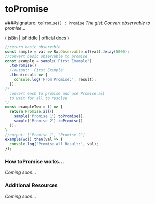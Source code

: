 # toPromise

####signature: `toPromise() : Promise`
*The gist: Convert observable to promise...*

( [jsBin](http://jsbin.com/favoqecixi/1/edit?js,console) | [jsFiddle](https://jsfiddle.net/d3pn27dv/25/) | [official docs](https://github.com/Reactive-Extensions/RxJS/blob/master/doc/api/core/operators/topromise.md) )

```js
//return basic observable
const sample = val => Rx.Observable.of(val).delay(5000);
//convert basic observable to promise
const example = sample('First Example')
  .toPromise()
  //output: 'First Example'
  .then(result => {
    console.log('From Promise:', result);
  });
/*
  convert each to promise and use Promise.all
  to wait for all to resolve
*/
const exampleTwo = () => {
  return Promise.all([
    sample('Promise 1').toPromise(),
    sample('Promise 2').toPromise()
  ]);
}
//output: ["Promise 1", "Promise 2"]
exampleTwo().then(val => {
  console.log('Promise.all Result:', val);
});
```

### How toPromise works...
*Coming soon...*


### Additional Resources
*Coming soon...*